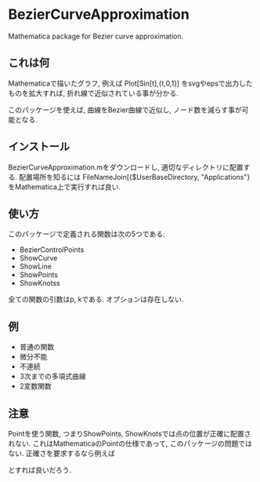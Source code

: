 # BezierCurveApproximation
Mathematica package for Bezier curve approximation.

## これは何
Mathematicaで描いたグラフ, 例えば
Plot[Sin[t],{t,0,1}]
をsvgやepsで出力したものを拡大すれば, 折れ線で近似されている事が分かる.

このパッケージを使えば, 曲線をBezier曲線で近似し, ノード数を減らす事が可能となる.



## インストール
BezierCurveApproximation.mをダウンロードし, 適切なディレクトリに配置する.
配置場所を知るには
FileNameJoin[{$UserBaseDirectory, "Applications"}
をMathematica上で実行すれば良い.


## 使い方
このパッケージで定義される関数は次の5つである:
- BezierControlPoints
- ShowCurve
- ShowLine
- ShowPoints
- ShowKnotss

全ての関数の引数はp, kである.
オプションは存在しない.


## 例
- 普通の関数
- 微分不能
- 不連続
- 3次までの多項式曲線
- 2変数関数


## 注意
Pointを使う関数, つまりShowPoints, ShowKnotsでは点の位置が正確に配置されない.
これはMathematicaのPointの仕様であって, このパッケージの問題ではない.
正確さを要求するなら例えば

とすれば良いだろう.

